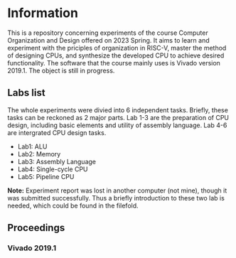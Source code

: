 # Information
This is a repository concerning experiments of the course Computer Organization and Design offered on 2023 Spring. It aims to learn and experiment with the priciples of organization in RISC-V, master the method of designing CPUs, and synthesize the developed CPU to achieve desired functionality. The software that the course mainly uses is Vivado version 2019.1. 
The object is still in progress.
## Labs list
The whole experiments were divied into 6 independent tasks. Briefly, these tasks can be reckoned as 2 major parts. Lab 1-3 are the preparation of CPU design, including basic elements and utility of assembly language. Lab 4-6 are intergrated CPU design tasks.
- Lab1: ALU
- Lab2: Memory
- Lab3: Assembly Language
- Lab4: Single-cycle CPU
- Lab5: Pipeline CPU

**Note:** Experiment report was lost in another computer (not mine), though it was submitted successfully. Thus a briefly introduction to these two lab is needed, which could be found in the filefold. 
## Proceedings
### Vivado 2019.1
  
